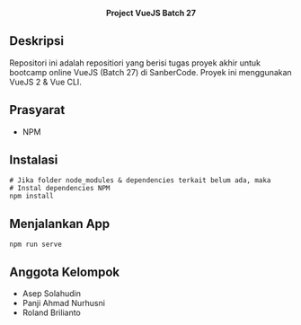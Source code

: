 <p align="center"><strong>Project VueJS Batch 27</strong></p>

## Deskripsi

Repositori ini adalah repositiori yang berisi tugas proyek akhir untuk bootcamp online VueJS (Batch 27) di SanberCode. Proyek ini menggunakan VueJS 2 & Vue CLI.

## Prasyarat

- NPM

## Instalasi

```
# Jika folder node_modules & dependencies terkait belum ada, maka
# Instal dependencies NPM
npm install
```

## Menjalankan App

```
npm run serve
```

## Anggota Kelompok

- Asep Solahudin
- Panji Ahmad Nurhusni
- Roland Brilianto

